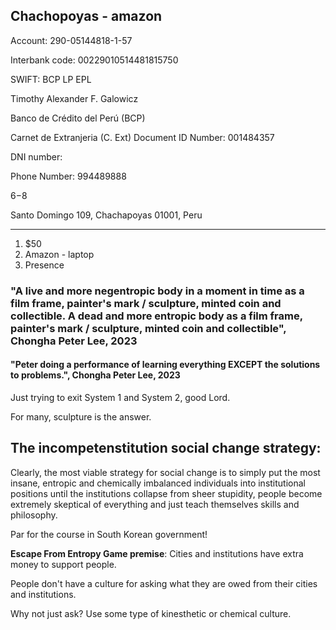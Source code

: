 Chachopoyas - amazon
---

Account: 290-05144818-1-57 

Interbank code: 00229010514481815750 

SWIFT: BCP LP EPL 

Timothy Alexander F. Galowicz 

Banco de Crédito del Perú (BCP)

Carnet de Extranjeria (C. Ext)
Document ID Number:
001484357

DNI number:


Phone Number:
994489888

$6-$8

Santo Domingo 109, Chachapoyas 01001, Peru

----

1. $50
2. Amazon - laptop
3. Presence 








### "A live and more negentropic body in a moment in time as a film frame, painter's mark / sculpture, minted coin and collectible. A dead and more entropic body as a film frame,  painter's mark / sculpture, minted coin and collectible", Chongha Peter Lee, 2023









#### "Peter doing a performance of learning everything EXCEPT the solutions to problems.", Chongha Peter Lee, 2023













Just trying to exit System 1 and System 2, good Lord.













For many, sculpture is the answer.













## The incompetenstitution social change strategy:

Clearly, the most viable strategy for social change is to simply put the most insane, entropic and chemically imbalanced individuals into institutional positions until the institutions collapse from sheer stupidity, people become extremely skeptical of everything and just teach themselves skills and philosophy.

Par for the course in South Korean government!








**Escape From Entropy Game premise**: 
Cities and institutions have extra money to support people.

People don't have a culture for asking what they are owed from their cities and institutions.

Why not just ask? Use some type of kinesthetic or chemical culture.










































